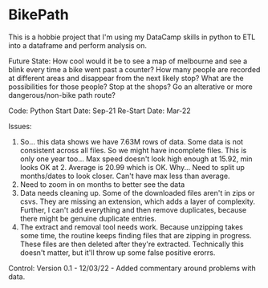 # BikePath

This is a hobbie project that I'm using my DataCamp skills in python to ETL into a dataframe and perform analysis on.

Future State:
How cool would it be to see a map of melbourne and see a blink every time a bike went past a counter?
How many people are recorded at different areas and disappear from the next likely stop?  What are the possibilities for those people?  Stop at the shops?  Go an alterative or more dangerous/non-bike path route?

Code: Python
Start Date: Sep-21
Re-Start Date: Mar-22

Issues:
1. So... this data shows we have 7.63M rows of data. Some data is not consistent across all files.  So we might have incomplete files.  This is only one year too... Max speed doesn't look high enough at 15.92, min looks OK at 2.  Average is 20.99 which is OK.  Why...  Need to split up months/dates to look closer.  Can't have max less than average.
2. Need to zoom in on months to better see the data
3. Data needs cleaning up.  Some of the downloaded files aren't in zips or csvs.  They are missing an extension, which adds a layer of complexity.  Further, I can't add everything and then remove duplicates, because there might be genuine duplicate entries.
4. The extract and removal tool needs work.  Because unzipping takes some time, the routine keeps finding files that are zipping in progress.  These files are then deleted after they're extracted.  Technically this doesn't matter, but it'll throw up some false positive erorrs.

Control:
Version 0.1 - 12/03/22 - Added commentary around problems with data. 
